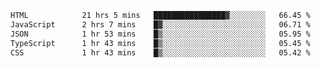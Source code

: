 
<!--START_SECTION:waka-->

```txt
HTML            21 hrs 5 mins   ████████████████▓░░░░░░░░   66.45 %
JavaScript      2 hrs 7 mins    █▓░░░░░░░░░░░░░░░░░░░░░░░   06.71 %
JSON            1 hr 53 mins    █▒░░░░░░░░░░░░░░░░░░░░░░░   05.95 %
TypeScript      1 hr 43 mins    █▒░░░░░░░░░░░░░░░░░░░░░░░   05.45 %
CSS             1 hr 43 mins    █▒░░░░░░░░░░░░░░░░░░░░░░░   05.42 %
```

<!--END_SECTION:waka-->

<!--unk0e-ctrlmd-blitzh-Klöggr-->
